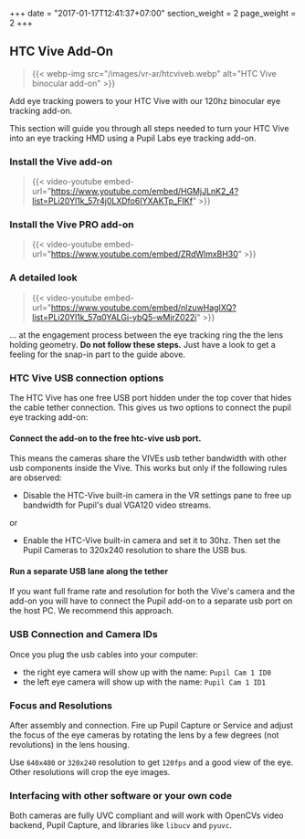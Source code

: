 +++
date = "2017-01-17T12:41:37+07:00"
section_weight = 2
page_weight = 2
+++

## HTC Vive Add-On

> {{< webp-img src="/images/vr-ar/htcviveb.webp" alt="HTC Vive binocular add-on" >}}

Add eye tracking powers to your HTC Vive with our 120hz binocular eye tracking add-on.

This section will guide you through all steps needed to turn your HTC Vive into an eye tracking HMD using a Pupil Labs eye tracking add-on.

### Install the Vive add-on

> {{< video-youtube embed-url="https://www.youtube.com/embed/HGMjJLnK2_4?list=PLi20Yl1k_57r4j0LXDfo6IYXAKTp_FIKf" >}}

### Install the Vive PRO add-on

> {{< video-youtube embed-url="https://www.youtube.com/embed/ZRdWlmxBH30" >}}


### A detailed look

> {{< video-youtube embed-url="https://www.youtube.com/embed/nIzuwHagIXQ?list=PLi20Yl1k_57q0YALGi-ybQ5-wMjrZ022i" >}}

... at the engagement process between the eye tracking ring the the lens holding geometry. **Do not follow these steps.** Just have a look to get a feeling for the snap-in part to the guide above.

### HTC Vive USB connection options

The HTC Vive has one free USB port hidden under the top cover that hides the cable tether connection. This gives us two options to connect the pupil eye tracking add-on:


#### Connect the add-on to the free htc-vive usb port.
This means the cameras share the VIVEs usb tether bandwidth with other usb components inside the Vive. This works but only if the following rules are observed:

* Disable the HTC-Vive built-in camera in the VR settings pane to free up bandwidth for Pupil's dual VGA120 video streams.

or 

* Enable the HTC-Vive built-in camera and set it to 30hz. Then set the Pupil Cameras to 320x240 resolution to share the USB bus.

#### Run a separate USB lane along the tether
If you want full frame rate and resolution for both the Vive's camera and the add-on you will have to connect the Pupil add-on to a separate usb port on the host PC. We recommend this approach.

### USB Connection and Camera IDs

Once you plug the usb cables into your computer:

* the right eye camera will show up with the name: `Pupil Cam 1 ID0`
* the left eye camera will show up with the name: `Pupil Cam 1 ID1`

### Focus and Resolutions
After assembly and connection. Fire up Pupil Capture or Service and adjust the focus of the eye cameras by rotating the lens by a few degrees (not revolutions) in the lens housing.

Use `640x480` or `320x240` resolution to get `120fps` and a good view of the eye. Other resolutions will crop the eye images.

### Interfacing with other software or your own code

Both cameras are fully UVC compliant and will work with OpenCVs video backend, Pupil Capture, and libraries like `libucv` and `pyuvc`.

